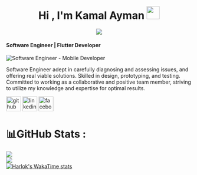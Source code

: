 <h1 align="center">Hi , I'm Kamal Ayman <img src="https://media.giphy.com/media/hvRJCLFzcasrR4ia7z/giphy.gif" width="35"></h1>
<p align="center">
  <a href="https://github.com/DenverCoder1/readme-typing-svg"><img src="https://readme-typing-svg.herokuapp.com/?lines=Software%20Engineer;Competitive+Programmer;DS%20|%20Algorithms%20|%20OOP%20;Specialist%20on%20Codeforces;Always%20learning%20new%20things&center=true&width=500&height=50"></a>
</p>


#### Software Engineer | Flutter Developer
![Software Engineer - Mobile Developer](https://img.freepik.com/free-vector/goals-habits-tracking-app_23-2148629037.jpg?t=st=1652546575~exp=1652547175~hmac=879282622427b1d183df8a1d63dcb59e1ceca4f8e5b6094bca52f23a0c97f0af&w=996)

Software Engineer adept in carefully diagnosing and assessing issues, and offering real viable
solutions. Skilled in design, prototyping, and testing. Committed to working as a collaborative and
positive team member, striving to utilize my knowledge and expertise for optimal results.

[<img src='https://cdn.jsdelivr.net/npm/simple-icons@3.0.1/icons/github.svg' alt='github' height='40'>](https://github.com/kamal-ayman)  [<img src='https://cdn.jsdelivr.net/npm/simple-icons@3.0.1/icons/linkedin.svg' alt='linkedin' height='40'>](https://www.linkedin.com/in/kamal-ayman/)  [<img src='https://cdn.jsdelivr.net/npm/simple-icons@3.0.1/icons/facebook.svg' alt='facebook' height='40'>](https://www.facebook.com/kamalayman159)  

# 📊GitHub Stats :
![](https://github-readme-stats-henna-two-21.vercel.app/api?username=kamal-ayman&theme=default&hide_border=true&include_all_commits=true&count_private=true&hide=issues\&show_icons=true)<br/>
![](https://github-readme-stats-henna-two-21.vercel.app/api/top-langs/?username=kamal-ayman&theme=default&hide_border=true&include_all_commits=true&count_private=true&layout=compact)<br/>
[![Harlok's WakaTime stats](https://github-readme-stats.vercel.app/api/wakatime?username=kamalayman&layout=compact)](https://github.com/anuraghazra/github-readme-stats)